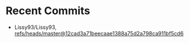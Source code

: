 # Recent Commits

<!-- START gadpp -->
- Lissy93/Lissy93, [refs/heads/master@12cad3a71beecaae1388a75d2a798ca911bf5cd6](https://github.com/Lissy93/Lissy93/commit/12cad3a71beecaae1388a75d2a798ca911bf5cd6)
